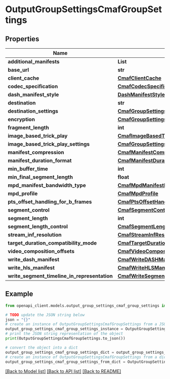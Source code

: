 # OutputGroupSettingsCmafGroupSettings


## Properties

Name | Type | Description | Notes
------------ | ------------- | ------------- | -------------
**additional_manifests** | **List** |  | [optional] 
**base_url** | **str** |  | [optional] 
**client_cache** | [**CmafClientCache**](CmafClientCache.md) |  | [optional] 
**codec_specification** | [**CmafCodecSpecification**](CmafCodecSpecification.md) |  | [optional] 
**dash_manifest_style** | [**DashManifestStyle**](DashManifestStyle.md) |  | [optional] 
**destination** | **str** |  | [optional] 
**destination_settings** | [**CmafGroupSettingsDestinationSettings**](CmafGroupSettingsDestinationSettings.md) |  | [optional] 
**encryption** | [**CmafGroupSettingsEncryption**](CmafGroupSettingsEncryption.md) |  | [optional] 
**fragment_length** | **int** |  | [optional] 
**image_based_trick_play** | [**CmafImageBasedTrickPlay**](CmafImageBasedTrickPlay.md) |  | [optional] 
**image_based_trick_play_settings** | [**CmafGroupSettingsImageBasedTrickPlaySettings**](CmafGroupSettingsImageBasedTrickPlaySettings.md) |  | [optional] 
**manifest_compression** | [**CmafManifestCompression**](CmafManifestCompression.md) |  | [optional] 
**manifest_duration_format** | [**CmafManifestDurationFormat**](CmafManifestDurationFormat.md) |  | [optional] 
**min_buffer_time** | **int** |  | [optional] 
**min_final_segment_length** | **float** |  | [optional] 
**mpd_manifest_bandwidth_type** | [**CmafMpdManifestBandwidthType**](CmafMpdManifestBandwidthType.md) |  | [optional] 
**mpd_profile** | [**CmafMpdProfile**](CmafMpdProfile.md) |  | [optional] 
**pts_offset_handling_for_b_frames** | [**CmafPtsOffsetHandlingForBFrames**](CmafPtsOffsetHandlingForBFrames.md) |  | [optional] 
**segment_control** | [**CmafSegmentControl**](CmafSegmentControl.md) |  | [optional] 
**segment_length** | **int** |  | [optional] 
**segment_length_control** | [**CmafSegmentLengthControl**](CmafSegmentLengthControl.md) |  | [optional] 
**stream_inf_resolution** | [**CmafStreamInfResolution**](CmafStreamInfResolution.md) |  | [optional] 
**target_duration_compatibility_mode** | [**CmafTargetDurationCompatibilityMode**](CmafTargetDurationCompatibilityMode.md) |  | [optional] 
**video_composition_offsets** | [**CmafVideoCompositionOffsets**](CmafVideoCompositionOffsets.md) |  | [optional] 
**write_dash_manifest** | [**CmafWriteDASHManifest**](CmafWriteDASHManifest.md) |  | [optional] 
**write_hls_manifest** | [**CmafWriteHLSManifest**](CmafWriteHLSManifest.md) |  | [optional] 
**write_segment_timeline_in_representation** | [**CmafWriteSegmentTimelineInRepresentation**](CmafWriteSegmentTimelineInRepresentation.md) |  | [optional] 

## Example

```python
from openapi_client.models.output_group_settings_cmaf_group_settings import OutputGroupSettingsCmafGroupSettings

# TODO update the JSON string below
json = "{}"
# create an instance of OutputGroupSettingsCmafGroupSettings from a JSON string
output_group_settings_cmaf_group_settings_instance = OutputGroupSettingsCmafGroupSettings.from_json(json)
# print the JSON string representation of the object
print(OutputGroupSettingsCmafGroupSettings.to_json())

# convert the object into a dict
output_group_settings_cmaf_group_settings_dict = output_group_settings_cmaf_group_settings_instance.to_dict()
# create an instance of OutputGroupSettingsCmafGroupSettings from a dict
output_group_settings_cmaf_group_settings_from_dict = OutputGroupSettingsCmafGroupSettings.from_dict(output_group_settings_cmaf_group_settings_dict)
```
[[Back to Model list]](../README.md#documentation-for-models) [[Back to API list]](../README.md#documentation-for-api-endpoints) [[Back to README]](../README.md)


